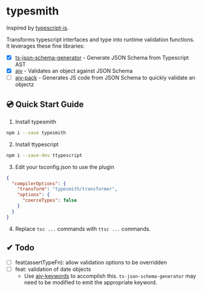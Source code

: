 # typesmith

Inspired by [typescript-is](https://www.npmjs.com/package/typescript-is).

Transforms typescript interfaces and type into runtime validation functions. It leverages these fine libraries:

- [x] [ts-json-schema-generator](https://www.npmjs.com/package/ts-json-schema-generator) - Generate JSON Schema from Typescript AST
- [x] [ajv](https://www.npmjs.com/package/ajv) - Validates an object against JSON Schema
- [ ] [ajv-pack](https://www.npmjs.com/package/ajv-pack) - Generates JS code from JSON Schema to quickly validate an objectz

## 💿 Quick Start Guide

1. Install typesmith

```bash
npm i --save typesmith
```

2. Install ttypescript

```bash
npm i --save-dev ttypescript
```

3. Edit your tsconfig.json to use the plugin

```json
{
  "compilerOptions": {
    "transform": "typesmith/transformer",
    "options": {
      "coerceTypes": false
    }
  }
}
```

4. Replace `tsc ...` commands with `ttsc ...` commands.

## ✔ Todo

- [ ] feat(assertTypeFn): allow validation options to be overridden
- [ ] feat: validation of date objects
  - Use [ajv-keywords](ajv-keywords) to accomplish this. `ts-json-schema-generator` may need to be modified to emit the appropriate keyword.
